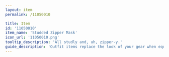 ```yaml
---
layout: item
permalink: /11050010

title: Item
id: '11050010'
item_name: 'Studded Zipper Mask'
icon_url: '11050010.png'
tooltip_description: 'All studly and, uh, zipper-y.'
guide_description: 'Outfit items replace the look of your gear when equipped.'
---
```

